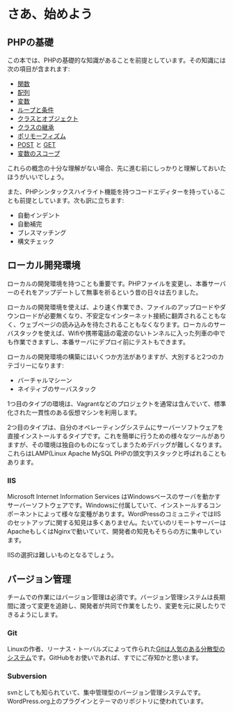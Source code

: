 # さあ、始めよう

## PHPの基礎

この本では、PHPの基礎的な知識があることを前提としています。その知識には次の項目が含まれます:

* [関数](http://www.php.net/manual/en/language.functions.php)
* [配列](http://www.php.net/manual/en/language.types.array.php)
* [変数](http://www.php.net/manual/en/language.variables.php)
* [ループと条件](http://www.php.net/manual/en/language.control-structures.php)
* [クラスとオブジェクト](http://www.php.net/manual/en/language.oop5.php)
* [クラスの継承](http://www.php.net/manual/en/language.oop5.inheritance.php)
* [ポリモーフィズム](http://code.tutsplus.com/tutorials/understanding-and-applying-polymorphism-in-php--net-14362)
* [POST](http://www.php.net/manual/en/reserved.variables.post.php) と [GET](http://www.php.net/manual/en/reserved.variables.get.php)
* [変数のスコープ](http://www.php.net/manual/en/language.variables.scope.php)

これらの概念の十分な理解がない場合、先に進む前にしっかりと理解しておいたほうがいいでしょう。

また、PHPシンタックスハイライト機能を持つコードエディターを持っていることも前提としています。次も訳に立ちます:

* 自動インデント
* 自動補完
* ブレスマッチング
* 構文チェック

## ローカル開発環境

ローカルの開発環境を持つことも重要です。PHPファイルを変更し、本番サーバーのそれをアップデートして無事を祈るという昔の日々は去りました。

ローカルの開発環境を使えば、より速く作業でき、ファイルのアップロードやダウンロードが必要無くなり、不安定なインターネット接続に翻弄されることもなく、ウェブページの読み込みを待たされることもなくなります。ローカルのサーバスタックを使えば、Wifiや携帯電話の電波のないトンネルに入った列車の中でも作業できますし、本番サーバにデプロイ前にテストもできます。

ローカルの開発環境の構築にはいくつか方法がありますが、大別すると2つのカテゴリーになります:

* バーチャルマシーン
* ネイティブのサーバスタック

1つ目のタイプの環境は、Vagrantなどのプロジェクトを通常は含んでいて、標準化された一貫性のある仮想マシンを利用します。

2つ目のタイプは、自分のオペレーティングシステムにサーバーソフトウェアを直接インストールするタイプです。これを簡単に行うための様々なツールがありますが、その環境は独自のものになってしまうためデバッグが難しくなります。これらはLAMP\(Linux Apache MySQL PHPの頭文字\)スタックと呼ばれることもあります。

### IIS

Microsoft Internet Information Services はWindowsベースのサーバを動かすサーバーソフトウェアです。Windowsに付属していて、インストールするコンポーネントによって様々な変種があります。WordPressのコミュニティではIISのセットアップに関する知見は多くありません。たいていのリモートサーバーはApacheもしくはNginxで動いていて、開発者の知見もそちらの方に集中しています。

IISの選択は難しいものとなるでしょう。

## バージョン管理

チームでの作業にはバージョン管理は必須です。バージョン管理システムは長期間に渡って変更を追跡し、開発者が共同で作業をしたり、変更を元に戻したりできるようにします。

### Git

Linuxの作者、リーナス・トーバルズによって作られた[Gitは人気のある分散型のシステム](http://git-scm.com/)です。GitHubをお使いであれば、すでにご存知かと思います。

### Subversion

svnとしても知られていて、集中管理型のバージョン管理システムです。WordPress.org上のプラグインとテーマのリポジトリに使われています。

